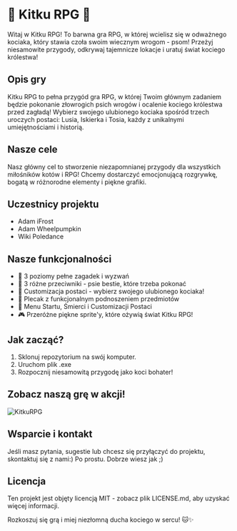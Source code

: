 # 🐾 Kitku RPG 🐾

Witaj w Kitku RPG! To barwna gra RPG, w której wcielisz się w odważnego kociaka, który stawia czoła swoim wiecznym wrogom - psom! Przeżyj niesamowite przygody, odkrywaj tajemnicze lokacje i uratuj świat kociego królestwa!

## Opis gry
Kitku RPG to pełna przygód gra RPG, w której Twoim głównym zadaniem będzie pokonanie złowrogich psich wrogów i ocalenie kociego królestwa przed zagładą! Wybierz swojego ulubionego kociaka spośród trzech uroczych postaci: Lusia, Iskierka i Tosia, każdy z unikalnymi umiejętnościami i historią.

## Nasze cele
Nasz główny cel to stworzenie niezapomnianej przygody dla wszystkich miłośników kotów i RPG! Chcemy dostarczyć emocjonującą rozgrywkę, bogatą w różnorodne elementy i piękne grafiki.

## Uczestnicy projektu
- Adam iFrost
- Adam Wheelpumpkin
- Wiki Poledance

## Nasze funkcjonalności
- 🌟 3 poziomy pełne zagadek i wyzwań
- 🐶 3 różne przeciwniki - psie bestie, które trzeba pokonać
- 🎨 Customizacja postaci - wybierz swojego ulubionego kociaka!
- 🎒 Plecak z funkcjonalnym podnoszeniem przedmiotów
- 🏰 Menu Startu, Śmierci i Customizacji Postaci
- 🎮 Przeróżne piękne sprite'y, które ożywią świat Kitku RPG!

## Jak zacząć?
1. Sklonuj repozytorium na swój komputer.
2. Uruchom plik .exe
3. Rozpocznij niesamowitą przygodę jako koci bohater!

## Zobacz naszą grę w akcji!
![KitkuRPG]([https://media.discordapp.net/attachments/820754148227809340/1212374506824531980/image.png?ex=663e11bf&is=663cc03f&hm=0b47b75a3c1369c175362445a2288f69d48b0a080e0b0d0cccce55faefa67509&=&format=webp&quality=lossless&width=583&height=437](https://cdn.discordapp.com/attachments/474301631119491072/1245697230556368988/bandicam_2024-05-30_13-12-07-261.mp4?ex=6659b173&is=66585ff3&hm=b0f870ca3df406403d4c391dfaae51e7d21e3645e83c7782cc03378af97ccfa4&))

## Wsparcie i kontakt
Jeśli masz pytania, sugestie lub chcesz się przyłączyć do projektu, skontaktuj się z nami:) Po prostu. Dobrze wiesz jak ;)

## Licencja
Ten projekt jest objęty licencją MIT - zobacz plik LICENSE.md, aby uzyskać więcej informacji.

Rozkoszuj się grą i miej niezłomną ducha kociego w sercu! 🐱✨
